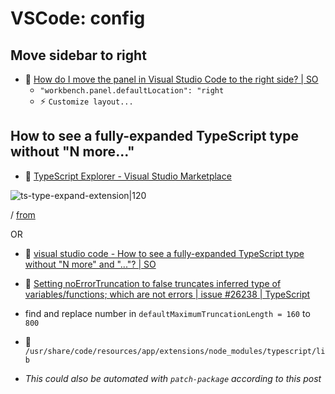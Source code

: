 # VSCode: config

## Move sidebar to right

- :speech_balloon: [How do I move the panel in Visual Studio Code to the right side? | SO](https://stackoverflow.com/questions/41874426/how-do-i-move-the-panel-in-visual-studio-code-to-the-right-side)
	- `"workbench.panel.defaultLocation": "right`
	- :zap: `Customize layout...`

## How to see a fully-expanded TypeScript type without "N more..."

- :jigsaw: [TypeScript Explorer - Visual Studio Marketplace](https://marketplace.visualstudio.com/items?itemName=mxsdev.typescript-explorer&ssr=false#review-details)

![ts-type-expand-extension|120](https://user-images.githubusercontent.com/37296661/119652128-b18edd80-be60-11eb-87b7-aca155ac1210.gif)

/ [from](https://github.com/microsoft/TypeScript/issues/26238#issuecomment-1363344856)

OR

- :speech_balloon: [visual studio code - How to see a fully-expanded TypeScript type without "N more" and "..."? | SO](https://stackoverflow.com/questions/53113031/how-to-see-a-fully-expanded-typescript-type-without-n-more-and)

- :speech_balloon: [Setting noErrorTruncation to false truncates inferred type of variables/functions; which are not errors | issue #26238 | TypeScript](https://github.com/microsoft/TypeScript/issues/26238#issuecomment-672086446)

- find and replace number in `defaultMaximumTruncationLength = 160` to `800`
- :open_file_folder: `/usr/share/code/resources/app/extensions/node_modules/typescript/lib`
- _This could also be automated with `patch-package` according to this post_